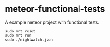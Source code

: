 meteor-functional-tests
=======================

A example meteor project with functional tests.

```
sudo mrt reset
sudo mrt run
sudo ./nightwatch.json
```